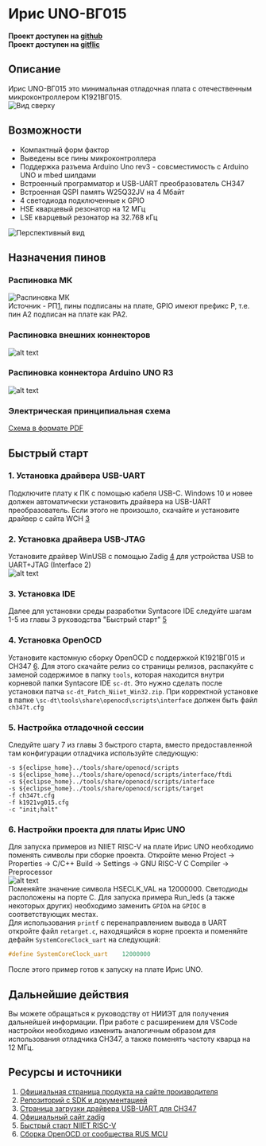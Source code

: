 # Ирис UNO-ВГ015
**Проект доступен на [github](https://github.com/djObsidian/Iris-UNO-VG015)**  
**Проект доступен на [gitflic](https://gitflic.ru/project/mikhvad/irisuno-vg015)**   
## Описание
Ирис UNO-ВГ015 это минимальная отладочная плата с отечественным микроконтроллером К1921ВГ015.  
![Вид сверху](<images/IrisUNO top view.png>)
## Возможности
- Компактный форм фактор
- Выведены все пины микроконтроллера
- Поддержка разъема Arduino Uno rev3 - совсместимость с Arduino UNO и mbed шилдами
- Встроенный программатор и USB-UART преобразователь CH347
- Встроенная QSPI память W25Q32JV на 4 Мбайт
- 4 светодиода подключенные к GPIO
- HSE кварцевый резонатор на 12 МГц
- LSE кварцевый резонатор на 32.768 кГц  

![Перспективный вид](<images/IrisUNO perspective.png>)
## Назначения пинов
### Распиновка МК

![Распиновка МК](<images/Содержание - РП К1921ВГ015.jpg>)  
Источник - РП[1], пины подписаны на плате, GPIO имеют префикс P, т.е. пин A2 подписан на плате как PA2.
### Распиновка внешних коннекторов

![alt text](images/pinout_wip_ext.png)
### Распиновка коннектора Arduino UNO R3

![alt text](images/pinout_wip_int.png)
### Электрическая принципиальная схема

[Схема в формате PDF](IrisUNO.pdf)

## Быстрый старт

### 1. Установка драйвера USB-UART 
Подключите плату к ПК с помощью кабеля USB-C. Windows 10 и новее должен автоматически установить драйвера на USB-UART преобразователь. Если этого не произошло, скачайте и установите драйвер с сайта WCH [3]  

### 2. Установка драйвера USB-JTAG
 Установите драйвер WinUSB с помощью Zadig [4] для устройства USB to UART+JTAG (Interface 2)  
![alt text](images/DriverInstall.png)  

### 3. Установка IDE
Далее для установки среды разработки Syntacore IDE следуйте шагам 1-5 из главы 3 руководства "Быстрый старт" [5]  

### 4. Установка OpenOCD
 Установите кастомную сборку OpenOCD с поддержкой К1921ВГ015 и CH347 [6]. Для этого скачайте релиз со страницы релизов, распакуйте c заменой содержимое в папку `tools`, которая находится внутри корневой папки Syntacore IDE `sc-dt`. Это нужно сделать после установки патча `sc-dt_Patch_Niiet_Win32.zip`. При корректной установке в папке `\sc-dt\tools\share\openocd\scripts\interface` должен быть файл `ch347t.cfg`  

### 5. Настройка отладочной сессии
 Следуйте шагу 7 из главы 3 быстрого старта, вместо предоставленной там конфигурации отладчика используйте следующую:
 ```
-s ${eclipse_home}../tools/share/openocd/scripts
-s ${eclipse_home}../tools/share/openocd/scripts/interface/ftdi
-s ${eclipse_home}../tools/share/openocd/scripts/interface
-s ${eclipse_home}../tools/share/openocd/scripts/target
-f ch347t.cfg
-f k1921vg015.cfg
-c "init;halt"
 ```  

 ### 6. Настройки проекта для платы Ирис UNO
 Для запуска примеров из NIIET RISC-V на плате Ирис UNO необходимо поменять символы при сборке проекта. Откройте меню Project -> Properties -> C/C++ Build -> Settings -> GNU RISC-V C Compiler -> Preprocessor  
![alt text](images/HSEclkval.png)  
Поменяйте значение символа HSECLK_VAL на 12000000.
Светодиоды расположены на порте C. Для запуска примера Run_leds (а также некоторых других) необходимо заменить `GPIOA` на `GPIOC` в соответствующих местах.  
Для использования `printf` с перенаправлением вывода в UART откройте файл `retarget.c`, находящийся в корне проекта и поменяйте дефайн `SystemCoreClock_uart` на следующий:
```c
#define SystemCoreClock_uart	12000000
```
После этого пример готов к запуску на плате Ирис UNO.  

## Дальнейшие действия
Вы можете обращаться к руководству от НИИЭТ для получения дальнейшей информации. При работе с расширением для VSCode настройки необходимо изменить аналогичным образом для использования отладчика CH347, а также поменять частоту кварца на 12 МГц.

## Ресурсы и источники
1. [Официальная страница продукта на сайте производителя](https://niiet.ru/product/%D0%BA1921%D0%B2%D0%B3015/)
2. [Репозиторий с SDK и документацией](https://gitflic.ru/project/niiet/niiet_riscv_sdk) 
3. [Страница загрузки драйвера USB-UART для CH347](https://www.wch-ic.com/downloads/CH341SER_EXE.html)
4. [Официальный сайт zadig](https://zadig.akeo.ie/)
5. [Быстрый старт NIIET RISC-V](https://niiet.ru/wp-content/uploads/2025/09/%D0%91%D1%8B%D1%81%D1%82%D1%80%D1%8B%D0%B9_%D1%81%D1%82%D0%B0%D1%80%D1%82_NIIET_RISCV-1.pdf)
6. [Сборка OpenOCD от сообщества RUS MCU](https://gitflic.ru/project/rus_mcu/openocd/release)

[1]: https://niiet.ru/product/%D0%BA1921%D0%B2%D0%B3015/
[2]: https://gitflic.ru/project/niiet/niiet_riscv_sdk
[3]: https://www.wch-ic.com/downloads/CH341SER_EXE.html
[4]: https://zadig.akeo.ie/
[5]: https://niiet.ru/wp-content/uploads/2025/09/%D0%91%D1%8B%D1%81%D1%82%D1%80%D1%8B%D0%B9_%D1%81%D1%82%D0%B0%D1%80%D1%82_NIIET_RISCV-1.pdf
[6]: https://gitflic.ru/project/rus_mcu/openocd/release
